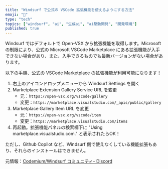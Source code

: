```yaml
---
title: "Windsurf で公式の VSCode 拡張機能を使えるようにする方法"
emoji: "🐸"
type: "tech"
topics: ["windsurf", "ai", "生成ai", "ai駆動開発", "開発環境"]
published: true
---
```


Windsurf ではデフォルトで Open-VSX から拡張機能を取得します。Microsoft の制限により、公式の Microsoft VSCode Marketplace にある拡張機能が入手できない場合があり、また、入手できるものでも最新バージョンがない場合があります。

以下の手順、公式の VSCode Marketplace の拡張機能が利用可能になります！

1. 右上のアイコンドロップメニューから Windsurf Settings を開く
2. Marketplace Extension Gallery Service URL を変更
    - 元：`https://open-vsx.org/vscode/gallery`
    - 変更：`https://marketplace.visualstudio.com/_apis/public/gallery`
3. Marketplace Gallery Item URL を変更
    - 元：`https://open-vsx.org/vscode/item`
    - 変更：`https://marketplace.visualstudio.com/items`
4. 再起動。拡張機能パネルの検索欄下に "Using marketplace.visualstudio.com." と表示されたらOK！

ただし、Github Copilot など、Windsurf 側で使えなくしている機能拡張もあり、それらのインストールはできません。

元情報：[Codemium/Windsurf コミュニティ- Discord](https://discord.com/channels/1027685395649015980/1351572913332949107/1351572913332949107)
